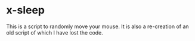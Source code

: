 # x-sleep

This is a script to randomly move your mouse.
It is also a re-creation of an old script of which I have lost the code. 